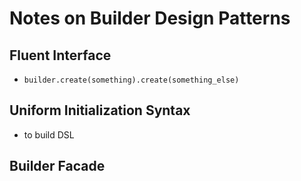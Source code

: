 # Notes on Builder Design Patterns

## Fluent Interface
- `builder.create(something).create(something_else)`

## Uniform Initialization Syntax
- to build DSL

## Builder Facade

